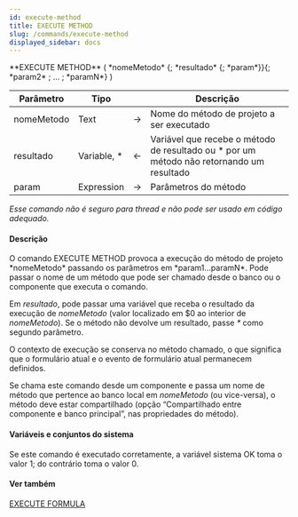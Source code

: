 ```yaml
---
id: execute-method
title: EXECUTE METHOD
slug: /commands/execute-method
displayed_sidebar: docs
---
```


<!--REF #_command_.EXECUTE METHOD.Syntax-->**EXECUTE METHOD** ( *nomeMetodo* {; *resultado* {; *param*}}{; *param2* ; ... ; *paramN*} )<!-- END REF-->
<!--REF #_command_.EXECUTE METHOD.Params-->
| Parâmetro | Tipo |  | Descrição |
| --- | --- | --- | --- |
| nomeMetodo | Text | &#8594;  | Nome do método de projeto a ser executado |
| resultado | Variable, * | &#8592; | Variável que recebe o método de resultado ou * por um método não retornando um resultado |
| param | Expression | &#8594;  | Parâmetros do método |

<!-- END REF-->

*Esse comando não é seguro para thread e não pode ser usado em código adequado.*


#### Descrição 

<!--REF #_command_.EXECUTE METHOD.Summary-->O comando EXECUTE METHOD provoca a execução do método de projeto *nomeMetodo* passando os parâmetros em *param1.<!-- END REF-->..paramN*. Pode passar o nome de um método que pode ser chamado desde o banco ou o componente que executa o comando.

Em *resultado*, pode passar uma variável que receba o resultado da execução de *nomeMetodo* (valor localizado em $0 ao interior de *nomeMetodo*). Se o método não devolve um resultado, passe *\** como segundo parâmetro.

O contexto de execução se conserva no método chamado, o que significa que o formulário atual e o evento de formulário atual permanecem definidos.

Se chama este comando desde um componente e passa um nome de método que pertence ao banco local em *nomeMetodo* (ou vice-versa), o método deve estar compartilhado (opção “Compartilhado entre componente e banco principal”, nas propriedades do método).

#### Variáveis e conjuntos do sistema 

Se este comando é executado corretamente, a variável sistema OK toma o valor 1; do contrário toma o valor 0.

#### Ver também 

[EXECUTE FORMULA](execute-formula.md)  